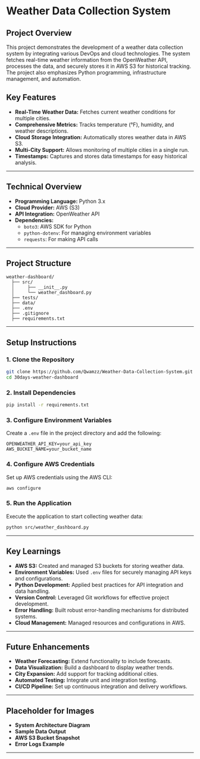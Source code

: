 # Weather Data Collection System

## Project Overview

This project demonstrates the development of a weather data collection system by integrating various DevOps and cloud technologies. The system fetches real-time weather information from the OpenWeather API, processes the data, and securely stores it in AWS S3 for historical tracking. The project also emphasizes Python programming, infrastructure management, and automation.

## Key Features

- **Real-Time Weather Data:** Fetches current weather conditions for multiple cities.
- **Comprehensive Metrics:** Tracks temperature (°F), humidity, and weather descriptions.
- **Cloud Storage Integration:** Automatically stores weather data in AWS S3.
- **Multi-City Support:** Allows monitoring of multiple cities in a single run.
- **Timestamps:** Captures and stores data timestamps for easy historical analysis.

---

## Technical Overview

- **Programming Language:** Python 3.x
- **Cloud Provider:** AWS (S3)
- **API Integration:** OpenWeather API
- **Dependencies:**
  - `boto3`: AWS SDK for Python
  - `python-dotenv`: For managing environment variables
  - `requests`: For making API calls

---

## Project Structure

```plaintext
weather-dashboard/
  ├── src/
  │     ├── __init__.py
  │     └── weather_dashboard.py
  ├── tests/
  ├── data/
  ├── .env
  ├── .gitignore
  ├── requirements.txt
```

---

## Setup Instructions

### 1. Clone the Repository

```bash
git clone https://github.com/Qwamzz/Weather-Data-Collection-System.git
cd 30days-weather-dashboard
```

### 2. Install Dependencies

```bash
pip install -r requirements.txt
```

### 3. Configure Environment Variables

Create a `.env` file in the project directory and add the following:

```plaintext
OPENWEATHER_API_KEY=your_api_key
AWS_BUCKET_NAME=your_bucket_name
```

### 4. Configure AWS Credentials

Set up AWS credentials using the AWS CLI:

```bash
aws configure
```

### 5. Run the Application

Execute the application to start collecting weather data:

```bash
python src/weather_dashboard.py
```

---

## Key Learnings

- **AWS S3:** Created and managed S3 buckets for storing weather data.
- **Environment Variables:** Used `.env` files for securely managing API keys and configurations.
- **Python Development:** Applied best practices for API integration and data handling.
- **Version Control:** Leveraged Git workflows for effective project development.
- **Error Handling:** Built robust error-handling mechanisms for distributed systems.
- **Cloud Management:** Managed resources and configurations in AWS.

---

## Future Enhancements

- **Weather Forecasting:** Extend functionality to include forecasts.
- **Data Visualization:** Build a dashboard to display weather trends.
- **City Expansion:** Add support for tracking additional cities.
- **Automated Testing:** Integrate unit and integration testing.
- **CI/CD Pipeline:** Set up continuous integration and delivery workflows.

---

## Placeholder for Images

- **System Architecture Diagram**
- **Sample Data Output**
- **AWS S3 Bucket Snapshot**
- **Error Logs Example**

---
